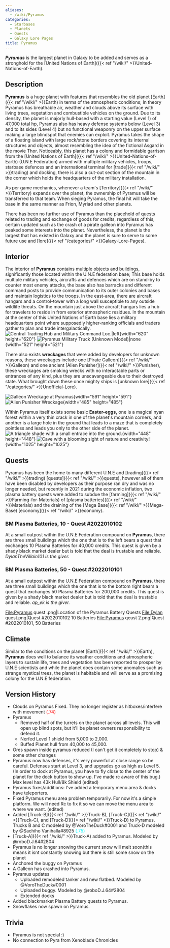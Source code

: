 ```yaml
---
aliases:
  - /wiki/Pyramus
categories:
  - Starbases
  - Planets
  - Quests
  - Galaxy Lore Pages
title: Pyramus
---
```


**_Pyramus_** is the largest planet in Galaxy to be added and serves as a stronghold for the [United Nations of Earth]({{< ref "/wiki/" >}}United-Nations-of-Earth).

## Description

**Pyramus** is a huge planet with features that resembles the old planet [Earth]({{< ref "/wiki/" >}}Earth) in terms of the atmospheric conditions; In theory Pyramus has breathable air, weather and clouds above its surface with living trees, vegetation and combustible vehicles on the ground. Due to its density, the planet is majorly hull-based with a starting value (Level 1) of 47,000 total hp, Pyramus also has heavy defense systems below (Level 3) and to its sides (Level 4) but no functional weaponry on the upper surface making a large blindspot that enemies can exploit. Pyramus takes the shape of a floating island with large rock/stone borders covering its internal structures and objects, almost resembling the idea of the fictional Asgard in the movie Thor. Noticeably, this planet has a colony and formidable garrison from the [United Nations of Earth]({{< ref "/wiki/" >}}United-Nations-of-Earth) (U.N.E Federation) armed with multiple military vehicles, troops, starbase defences and an international terminal for [trade]({{< ref "/wiki/" >}}trading) and docking, there is also a cut-out section of the mountain in the corner which holds the headquarters of the military installation.

As per game mechanics, whenever a team's [Territory]({{< ref "/wiki/" >}}Territory) expands over the planet, the ownership of Pyramus will be transferred to that team. When sieging Pyramus, the final hit will take the base in the same manner as Frion, Myriad and other planets.

There has been no further use of Pyramus than the placehold of quests related to trading and exchange of goods for credits, regardless of this, certain updated such as the crash of a pirate galleon into Pyramus has peaked some interests into the planet. Nevertheless, the planet is the largest that has existed in Galaxy and the planet is sure to serve to some future use and [lore]({{< ref "/categories/" >}}Galaxy-Lore-Pages).

## Interior

The interior of **Pyramus** contains multiple objects and buildings, significantly those located within the U.N.E federation base; This base holds multiple military vehicles, aircrafts and defences which are on stand-by to counter most enemy attacks, the base also has barracks and different command posts to provide communication to its outer colonies and bases and maintain logistics to the troops. In the east-area, there are aircraft hangars and a control-tower with a long wall susceptible to any outside wildlife threats. On the mountain just above the aircraft hangars lies a hub for travelers to reside in from exterior atmospheric residues. In the mountain at the center of this United Nations of Earth base lies a military headquarters point where supposedly higher-ranking officials and traders gather to plan and trade intergalactically. ![Central Trading Hub and Military Command
Loc.|left](Pyramus_headquarters.png "Central Trading Hub and Military Command Loc.|left"){width="620" height="620"} ![Pyramus Military Truck (Unknown
Model)|none](Pyramus_truck.png "Pyramus Military Truck (Unknown Model)|none"){width="521" height="521"}

There also exists **wreckages** that were added by developers for unknown reasons, these wreckages include one [Pirate Galleon]({{< ref "/wiki/" >}}Galleon) and one ancient [Alien Punisher]({{< ref "/wiki/" >}}Punisher), these wreckages are smoking wrecks with no interactable parts or entrances of any kind, plus they are unscavangeable due to their destroyed state. What brought down these once mighty ships is [unknown lore]({{< ref "/categories/" >}}Unofficial-Lore).

![Galleon Wreckage at
Pyramus](Pyramus_Galleon_Wreck.png "Galleon Wreckage at Pyramus"){width="591" height="591"} ![Alien Punisher
Wreckage](Pyramus_alien_pun_wrench.png "Alien Punisher Wreckage"){width="485" height="485"}

Within Pyramus itself exists some basic **Easter-eggs,** one is a magical nyan forest within a very thin crack in one of the planet's mountain corners, and another is a large hole in the ground that leads to a maze that is completely pointless and leads you only to the other side of the planet. ![A triangle shade with a small entrace into the
ground.](Pyramus_hole.png "A triangle shade with a small entrace into the ground."){width="448" height="448"} ![Cave with a blooming sight of nature and
creativity!](Pyramus_mythical_trees.png "Cave with a blooming sight of nature and creativity!"){width="1025" height="1025"}

## Quests

Pyramus has been the home to many different U.N.E and [trading]({{< ref "/wiki/" >}}trading) [quests]({{< ref "/wiki/" >}}quests), however all of them have been disabled by developers as their purpose ran dry and was no longer needed, but recently in 2021 during the economic inflation, two plasma battery quests were added to subdue the [farming]({{< ref "/wiki/" >}}Farming-for-Materials) of [plasma batteries]({{< ref "/wiki/" >}}Materials) and the draining of the [Mega Base]({{< ref "/wiki/" >}}Mega-Base) [economy]({{< ref "/wiki/" >}}economy).

### BM Plasma Batteries, 10 - Quest #2022010102

At a small outpost within the U.N.E Federation compound on **Pyramus**, there are three small buildings which the one that is to the left bears a quest that exchanges 10 Plasma Batteries for 40,000 credits. This quest is given by a shady black market dealer but is told that the deal is trustable and reliable. _DylanTheVillain101 is the giver._

### BM Plasma Batteries, 50 - Quest #2022010101

At a small outpost within the U.N.E Federation compound on **Pyramus**, there are three small buildings which the one that is to the bottom right bears a quest that exchanges 50 Plasma Batteries for 200,000 credits. This quest is given by a shady black market dealer but is told that the deal is trustable and reliable. _ap_ek is the giver._

<File:Pyramus> quest .png|Location of the Pyramus Battery Quests <File:Dylan> quest.png|Quest #2022010102 10 Batteries <File:Pyramus> qeust 2.png|Quest #2022010101, 50 Batteries

## Climate

Similar to the conditions on the planet [Earth]({{< ref "/wiki/" >}}Earth), **Pyramus** does well to balance its weather conditions and atmospheric layers to sustain life, trees and vegetation has been reported to prosper by U.N.E scientists and while the planet does contain some anomalies such as strange mystical trees, the planet is habitable and will serve as a promising colony for the U.N.E federation.

## Version History

- Clouds on Pyramus Fixed. They no longer register as hitboxes/interfere with movement <span style="color:#FF0000;">(.74)</span>
- Pyramus
  - Removed half of the turrets on the planet across all levels. This will open up blind spots, but it'll be planet owners responsibility to defend it.
  - Nerfed Level 1 shield from 5,000 to 2,000.
  - Buffed Planet hull from 40,000 to 45,000.
- Ores spawn inside pyramus reduced (I can't get it completely to stop) & some other changes
- Pyramus now has defenses, it's very powerful at close range so be careful. Defenses start at Level 3, and upgrades go as high as Level 5. (In order to dock at Pyramus, you have to fly close to the center of the planet for the dock button to show up. I've made rc aware of this bug.) Max level has 43k Hull/8k Shield (edited)
- Pyramus fixes/additions: I've added a temporary menu area & docks have teleporters.
- Fixed Pyramus menu area problem temporarily. For now it's a simple platform. We will need Rc to fix it so we can move the menu area to where we want. (edited)
- Added [Truck-B]({{< ref "/wiki/" >}}Truck-B), [Truck-C]({{< ref "/wiki/" >}}Truck-C), and [Truck-D]({{< ref "/wiki/" >}}Truck-D) to Pyramus. Trucks B and C modeled by @VoroTheDuck#0001 and Truck-D modeled by @Sachiho Vanihalla#8925 <span style="color:#00f7ff;">(.75)</span>
- [Truck-A]({{< ref "/wiki/" >}}Truck-A) added to Pyramus. Modeled by @roboD.J.64#2804
- Pyramus is no longer snowing the current snow will melt soon(this means it isnt constantly snowing but there is still some snow on the planet
- Anchored the buggy on Pyramus
- A Galleon has crashed into Pyramus.
- Pyramus updates
  - Uploaded remodeled tanker and new flatbed. Modeled by @VoroTheDuck#0001
  - Uploaded buggy. Modeled by @roboD.J.64#2804
  - Extended docks
- Added blackmarket Plasma Battery quests to Pyramus.
- Snowflakes now spawn on Pyramus.

## Trivia

- Pyramus is not special :)
- No connection to Pyra from Xenoblade Chronicles
